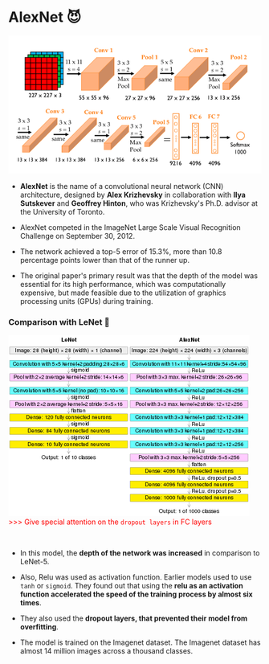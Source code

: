 # AlexNet 😈

![alexnet](../00_assets/alexnet.png)

- **AlexNet** is the name of a convolutional neural network (CNN) architecture, designed by **Alex Krizhevsky** in collaboration with **Ilya Sutskever** and **Geoffrey Hinton**, who was Krizhevsky's Ph.D. advisor at the University of Toronto.

- AlexNet competed in the ImageNet Large Scale Visual Recognition Challenge on September 30, 2012.

- The network achieved a top-5 error of 15.3%, more than 10.8 percentage points lower than that of the runner up.

- The original paper's primary result was that the depth of the model was essential for its high performance, which was computationally expensive, but made feasible due to the utilization of graphics processing units (GPUs) during training.

### Comparison with LeNet 🤭

![LeNet Vs AlexNet](../00_assets/Comparison_image_neural_networks.svg.png)
<span style="color:red">>>> Give special attention on the `dropout layers` in FC layers</span>

<br/>

- In this model, the **depth of the network was increased** in comparison to LeNet-5.
- Also, Relu was used as activation function. Earlier models used to use `tanh` or `sigmoid`. They found out that using the **relu as an activation function accelerated the speed of the training process by almost six times**. 

- They also used the **dropout layers, that prevented their model from overfitting**.

- The model is trained on the Imagenet dataset. The Imagenet dataset has almost 14 million images across a thousand classes.